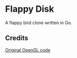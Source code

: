 Flappy Disk
===========

A flappy bird clone written in Go.

Credits
-------

[Original OpenGL code](https://github.com/go-gl/examples/tree/master/glfw31-gl41core-cube)


